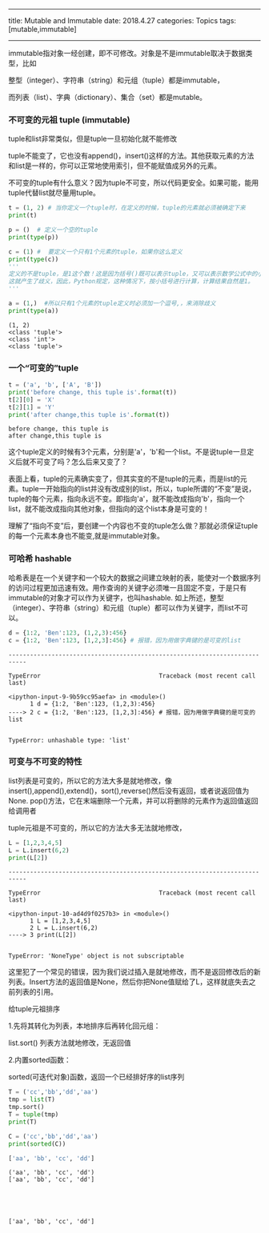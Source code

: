 
---

title: Mutable and Immutable
date:  2018.4.27
categories:  Topics
tags:  [mutable,immutable]

---

immutable指对象一经创建，即不可修改。对象是不是immutable取决于数据类型，比如

整型（integer）、字符串（string）和元组（tuple）都是immutable，

而列表（list）、字典（dictionary）、集合（set）都是mutable。

<!-- more -->

### 不可变的元祖 tuple (immutable)

tuple和list非常类似，但是tuple一旦初始化就不能修改

tuple不能变了，它也没有append()，insert()这样的方法。其他获取元素的方法和list是一样的，你可以正常地使用索引，但不能赋值成另外的元素。

不可变的tuple有什么意义？因为tuple不可变，所以代码更安全。如果可能，能用tuple代替list就尽量用tuple。


```python
t = (1, 2) # 当你定义一个tuple时，在定义的时候，tuple的元素就必须被确定下来
print(t)

p = ()  # 定义一个空的tuple
print(type(p))

c = (1) #  要定义一个只有1个元素的tuple，如果你这么定义
print(type(c)) 
'''
定义的不是tuple，是1这个数！这是因为括号()既可以表示tuple，又可以表示数学公式中的小括号，
这就产生了歧义，因此，Python规定，这种情况下，按小括号进行计算，计算结果自然是1。
'''

a = (1,)  #所以只有1个元素的tuple定义时必须加一个逗号,，来消除歧义
print(type(a))
```

    (1, 2)
    <class 'tuple'>
    <class 'int'>
    <class 'tuple'>
    

### 一个“可变的”tuple


```python
t = ('a', 'b', ['A', 'B'])
print('before change, this tuple is'.format(t))
t[2][0] = 'X'
t[2][1] = 'Y'
print('after change,this tuple is'.format(t))
```

    before change, this tuple is
    after change,this tuple is
    

这个tuple定义的时候有3个元素，分别是'a'，'b'和一个list。不是说tuple一旦定义后就不可变了吗？怎么后来又变了？

表面上看，tuple的元素确实变了，但其实变的不是tuple的元素，而是list的元素。tuple一开始指向的list并没有改成别的list，所以，tuple所谓的“不变”是说，tuple的每个元素，指向永远不变。即指向'a'，就不能改成指向'b'，指向一个list，就不能改成指向其他对象，但指向的这个list本身是可变的！

理解了“指向不变”后，要创建一个内容也不变的tuple怎么做？那就必须保证tuple的每一个元素本身也不能变,就是immutable对象。

### 可哈希 hashable 

哈希表是在一个关键字和一个较大的数据之间建立映射的表，能使对一个数据序列的访问过程更加迅速有效。用作查询的关键字必须唯一且固定不变，于是只有immutable的对象才可以作为关键字，也叫hashable.
如上所述，整型（integer）、字符串（string）和元组（tuple）都可以作为关键字，而list不可以。


```python
d = {1:2, 'Ben':123, (1,2,3):456}
c = {1:2, 'Ben':123, [1,2,3]:456} # 报错，因为用做字典键的是可变的list
```


    ---------------------------------------------------------------------------

    TypeError                                 Traceback (most recent call last)

    <ipython-input-9-9b59cc95aefa> in <module>()
          1 d = {1:2, 'Ben':123, (1,2,3):456}
    ----> 2 c = {1:2, 'Ben':123, [1,2,3]:456} # 报错，因为用做字典键的是可变的list
    

    TypeError: unhashable type: 'list'


### 可变与不可变的特性

list列表是可变的，所以它的方法大多是就地修改，像 insert(),append(),extend()，sort(),reverse()然后没有返回，或者说返回值为None. pop()方法，它在末端删除一个元素，并可以将删除的元素作为返回值返回给调用者

tuple元祖是不可变的，所以它的方法大多无法就地修改，


```python
L = [1,2,3,4,5]
L = L.insert(6,2) 
print(L[2]) 
```


    ---------------------------------------------------------------------------

    TypeError                                 Traceback (most recent call last)

    <ipython-input-10-ad4d9f0257b3> in <module>()
          1 L = [1,2,3,4,5]
          2 L = L.insert(6,2)
    ----> 3 print(L[2])
    

    TypeError: 'NoneType' object is not subscriptable


这里犯了一个常见的错误，因为我们说过插入是就地修改，而不是返回修改后的新列表。Insert方法的返回值是None，然后你把None值赋给了L，这样就底失去之前列表的引用。

给tuple元祖排序

1.先将其转化为列表，本地排序后再转化回元组：

list.sort() 列表方法就地修改，无返回值

2.内置sorted函数：

sorted(可迭代对象)函数，返回一个已经排好序的list序列


```python
T = ('cc','bb','dd','aa')
tmp = list(T)
tmp.sort()
T = tuple(tmp)
print(T)

C = ('cc','bb','dd','aa')
print(sorted(C))

['aa', 'bb', 'cc', 'dd']
```

    ('aa', 'bb', 'cc', 'dd')
    ['aa', 'bb', 'cc', 'dd']
    




    ['aa', 'bb', 'cc', 'dd']


